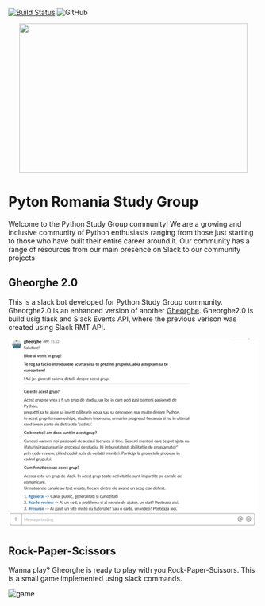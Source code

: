 [![Build Status](https://travis-ci.org/python-romania/gheorghe2.0.svg?branch=master)](https://travis-ci.org/python-romania/gheorghe2.0) ![GitHub](https://img.shields.io/github/license/python-romania/website)

<p align="center">
  <img width="460" height="300" src="https://cl.ly/6b12efa804de/Image%2525202019-08-31%252520at%25252011.20.45%252520AM.png">
</p>

# Pyton Romania Study Group

Welcome to the Python Study Group community!
We are a growing and inclusive community of Python enthusiasts ranging from those
just starting to those who have built their entire career around it.
Our community has a range of resources from our main presence on Slack to our community
projects

## Gheorghe 2.0

This is a slack bot developed for Python Study Group community. Gheorghe2.0 is 
an enhanced version of another [Gheorghe](https://github.com/python-romania/gheorghe).
Gheorghe2.0 is build usig flask and Slack Events API, where the previous verison was created 
using Slack RMT API.

![gheorghe](static/gheorghe.png)

## Rock-Paper-Scissors 

Wanna play? Gheorghe is ready to play with you Rock-Paper-Scissors. This is a small game implemented using 
slack commands.

![game](https://cl.ly/0e5ed9919291/%255B7fbe5c624d58d50f4d735edafb95c04a%255D_gheorghe2.0.png)
